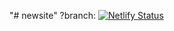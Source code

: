 "# newsite" 
?branch: [![Netlify Status](https://api.netlify.com/api/v1/badges/d5a837c5-a6c0-4dcc-af93-55a2ae934ce8/deploy-status)](https://app.netlify.com/sites/phppro/deploys)



